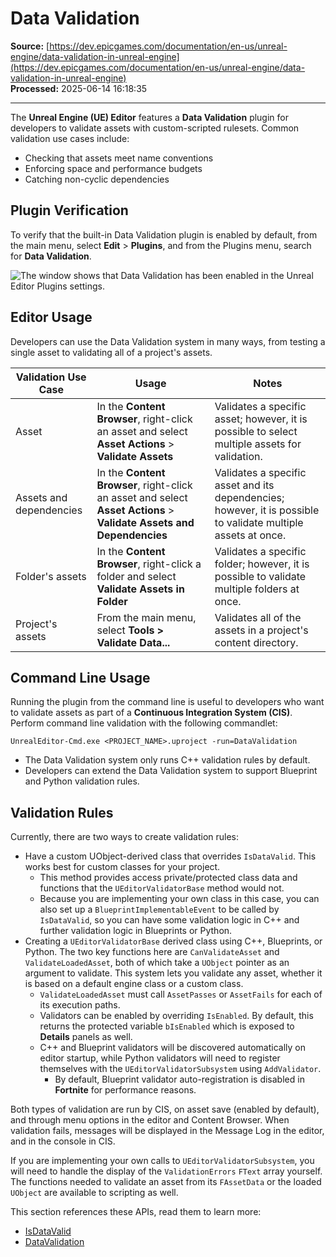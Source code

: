 # Data Validation

**Source:** [https://dev.epicgames.com/documentation/en-us/unreal-engine/data-validation-in-unreal-engine](https://dev.epicgames.com/documentation/en-us/unreal-engine/data-validation-in-unreal-engine)  
**Processed:** 2025-06-14 16:18:35

---

The **Unreal Engine (UE) Editor** features a **Data Validation** plugin for developers to validate assets with custom-scripted rulesets. Common validation use cases include:

-   Checking that assets meet name conventions
-   Enforcing space and performance budgets
-   Catching non-cyclic dependencies

## Plugin Verification

To verify that the built-in Data Validation plugin is enabled by default, from the main menu, select **Edit** > **Plugins**, and from the Plugins menu, search for **Data Validation**.

![The window shows that Data Validation has been enabled in the Unreal Editor Plugins settings.](https://d1iv7db44yhgxn.cloudfront.net/documentation/images/10ce27a7-552c-41f8-98e1-dc3cbf3ad667/unreal-editor-plugins.png "Unreal Editor Plugins")

## Editor Usage

Developers can use the Data Validation system in many ways, from testing a single asset to validating all of a project's assets.

| Validation Use Case | Usage | Notes |
| --- | --- | --- |
| Asset | In the **Content Browser**, right-click an asset and select **Asset Actions** > **Validate Assets** | Validates a specific asset; however, it is possible to select multiple assets for validation. |
| Assets and dependencies | In the **Content Browser**, right-click an asset and select **Asset Actions** > **Validate Assets and Dependencies** | Validates a specific asset and its dependencies; however, it is possible to validate multiple assets at once. |
| Folder's assets | In the **Content Browser**, right-click a folder and select **Validate Assets in Folder** | Validates a specific folder; however, it is possible to validate multiple folders at once. |
| Project's assets | From the main menu, select **Tools > Validate Data...** | Validates all of the assets in a project's content directory. |

## Command Line Usage

Running the plugin from the command line is useful to developers who want to validate assets as part of a **Continuous Integration System (CIS)**. Perform command line validation with the following commandlet:

`UnrealEditor-Cmd.exe <PROJECT_NAME>.uproject -run=DataValidation`

-   The Data Validation system only runs C++ validation rules by default.
-   Developers can extend the Data Validation system to support Blueprint and Python validation rules.

## Validation Rules

Currently, there are two ways to create validation rules:

-   Have a custom UObject-derived class that overrides `IsDataValid`. This works best for custom classes for your project.
    -   This method provides access private/protected class data and functions that the `UEditorValidatorBase` method would not.
    -   Because you are implementing your own class in this case, you can also set up a `BlueprintImplementableEvent` to be called by `IsDataValid`, so you can have some validation logic in C++ and further validation logic in Blueprints or Python.
-   Creating a `UEditorValidatorBase` derived class using C++, Blueprints, or Python. The two key functions here are `CanValidateAsset` and `ValidateLoadedAsset`, both of which take a `UObject` pointer as an argument to validate. This system lets you validate any asset, whether it is based on a default engine class or a custom class.
    -   `ValidateLoadedAsset` must call `AssetPasses` or `AssetFails` for each of its execution paths.
    -   Validators can be enabled by overriding `IsEnabled`. By default, this returns the protected variable `bIsEnabled` which is exposed to **Details** panels as well.
    -   C++ and Blueprint validators will be discovered automatically on editor startup, while Python validators will need to register themselves with the `UEditorValidatorSubsystem` using `AddValidator`.
        -   By default, Blueprint validator auto-registration is disabled in **Fortnite** for performance reasons.

Both types of validation are run by CIS, on asset save (enabled by default), and through menu options in the editor and Content Browser. When validation fails, messages will be displayed in the Message Log in the editor, and in the console in CIS.

If you are implementing your own calls to `UEditorValidatorSubsystem`, you will need to handle the display of the `ValidationErrors` `FText` array yourself. The functions needed to validate an asset from its `FAssetData` or the loaded `UObject` are available to scripting as well.

This section references these APIs, read them to learn more:

-   [IsDataValid](/documentation/en-us/unreal-engine/API/Runtime/CoreUObject/UObject/UObject/IsDataValid)
-   [DataValidation](/documentation/en-us/unreal-engine/API/Plugins/DataValidation)